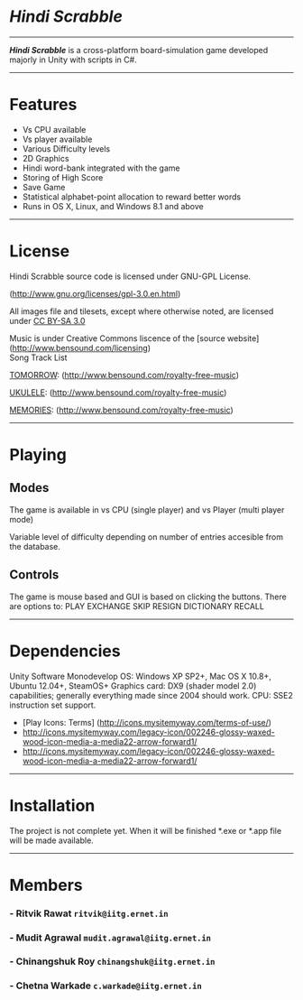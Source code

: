 # *_Hindi Scrabble_*  
   ______
   

   
   **_Hindi Scrabble_** is a cross-platform board-simulation game developed majorly in Unity with scripts in C#.

   
   
   
   ---
   
# Features

   - Vs CPU available
   - Vs player available
   - Various Difficulty levels
   - 2D Graphics
   - Hindi word-bank integrated with the game
   - Storing of High Score
   - Save Game
   - Statistical alphabet-point allocation to reward better words
   - Runs in OS X, Linux, and Windows 8.1 and above
   
   ---
   
# License
   
   Hindi Scrabble source code is licensed under GNU-GPL License.
   
   (http://www.gnu.org/licenses/gpl-3.0.en.html)
   

   All images file and tilesets, except where otherwise noted, are licensed under [CC BY-SA 3.0](http://creativecommons.org/licenses/by-sa/3.0/) 
   
   Music is under Creative Commons liscence of the [source website] (http://www.bensound.com/licensing)  
   Song Track List
   
   
   [TOMORROW](http://www.bensound.com/royalty-free-music/track/tomorrow): (http://www.bensound.com/royalty-free-music)
   
   
   [UKULELE](http://www.bensound.com/royalty-free-music/track/ukulele): (http://www.bensound.com/royalty-free-music)
   
   
   [MEMORIES](http://www.bensound.com/royalty-free-music/track/memories): (http://www.bensound.com/royalty-free-music)
   
   
   ---
# Playing

## Modes
 
   The game is available in vs CPU (single player) and vs Player (multi player mode)
   
   Variable level of difficulty depending on number of entries accesible from the database. 
   
## Controls  
   The game is mouse based and GUI is based on clicking the buttons. There are options to:
   PLAY
   EXCHANGE
   SKIP
   RESIGN
   DICTIONARY
   RECALL
   

   ---
     
     
# Dependencies

   Unity Software Monodevelop OS: Windows XP SP2+, Mac OS X 10.8+, Ubuntu 12.04+, SteamOS+ Graphics card: DX9 (shader model 2.0) capabilities; generally everything made since 2004 should work. CPU: SSE2 instruction set support.

- [Play Icons: Terms] (http://icons.mysitemyway.com/terms-of-use/)
- http://icons.mysitemyway.com/legacy-icon/002246-glossy-waxed-wood-icon-media-a-media22-arrow-forward1/
- http://icons.mysitemyway.com/legacy-icon/002246-glossy-waxed-wood-icon-media-a-media22-arrow-forward1/

---
# Installation 
    
The project is not complete yet. When it will be finished *.exe or *.app file will be made available.

---

# Members  
###   -  Ritvik Rawat           `ritvik@iitg.ernet.in`
###   -  Mudit Agrawal          `mudit.agrawal@iitg.ernet.in`
###   -  Chinangshuk Roy        `chinangshuk@iitg.ernet.in`
###   -  Chetna Warkade         `c.warkade@iitg.ernet.in`
   